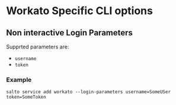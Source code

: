 # Workato Specific CLI options

## Non interactive Login Parameters
Supprted parameters are:
* `username`
* `token`

### Example
```
salto service add workato --login-parameters username=SomeUSer token=SomeToken
```
